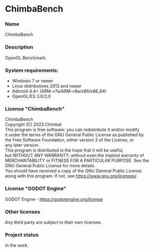 # ChimbaBench

### Name
ChimbaBench

### Description
OpenGL Benchmark.

### System requirements:
- Windows 7 or newer
- Linux distributives 2013 and newer
- Adnroid 4.4+ (ARM-v7a/ARM-v8a/x86/x86_64)
- OpenGL/ES 3.0/2.0

### License "ChimbaBench"
ChimbaBench\
Copyright (C) 2023 Chimbal\
This program is free software: you can redistribute it and/or modify\
it under the terms of the GNU General Public License as published by\
the Free Software Foundation, either version 3 of the License, or\
any later version.\
This program is distributed in the hope that it will be useful,\
but WITHOUT ANY WARRANTY; without even the implied warranty of\
MERCHANTABILITY or FITNESS FOR A PARTICULAR PURPOSE.  See the\
GNU General Public License for more details.\
You should have received a copy of the GNU General Public License\
along with this program.  If not, see https://www.gnu.org/licenses/.

### License "GODOT Engine"
GODOT Engine - https://godotengine.org/license

### Other licenses
Any third party are subject to their own licenses.

### Project status
In the work.
